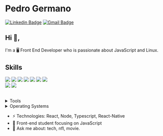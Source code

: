# Pedro Germano
[![Linkedin Badge](https://img.shields.io/badge/-pedrogermano-blue?style=flat-square&logo=Linkedin&logoColor=white&link=https://www.linkedin.com/in/pedrogermano232/)](https://www.linkedin.com/in/pedrogermano232/)
[![Gmail Badge](https://img.shields.io/badge/-pedrogermano232@gmail.com-c14438?style=flat-square&logo=Gmail&logoColor=white&link=mailto:pedrogermano232@gmail.com)](mailto:pedrogermano232@gmail.com)
## Hi 👋, 
I'm a 🖥 Front End Developer  who is passionate about JavaScript and Linux.


## Skills

<img src="https://img.shields.io/badge/HTML5-ff7851" /> <img src="https://img.shields.io/badge/CSS3-44b2fb" /> <img src="https://img.shields.io/badge/JavaScript -ffc742" /> <img src="https://img.shields.io/badge/Bootstrap -563d7c" />
<img src="https://img.shields.io/badge/Vue -41b883" /> <img src="https://img.shields.io/badge/NodeJs -3C873A" />
<img src="https://img.shields.io/badge/SCSS -FF0000" />  
<img src="https://img.shields.io/badge/Tailwind CSS -1cc4b4" />
 <img src="https://img.shields.io/badge/React -30a8fe" />





</br>
<details>
	<summary>Tools</summary>
	<ul>
	  <li>Visual Studio Code</li>
	  <li>Gimp</li>
    </ul>

</details>

<details>
	<summary>Operating Systems</summary>
	<ul>
         <li>Windows</li>
         <li>Ubuntu Linux</li>
	</ul>
</details>

-  ⚡ Technologies: React, Node, Typescript, React-Native
- 🔭 Front-end student focusing on JavaScript
- 💬 Ask me about: tech, nfl, movie.
